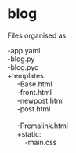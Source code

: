 # blog
Files organised as

-app.yaml   <br />
-blog.py    <br />
-blog.pyc   <br />
+templates: <br />
&nbsp;&nbsp;&nbsp;&nbsp;            -Base.html  <br />
&nbsp;&nbsp;&nbsp;&nbsp;            -front.html <br />
&nbsp;&nbsp;&nbsp;&nbsp;           -newpost.html           <br />
&nbsp;&nbsp;&nbsp;&nbsp;            -post.html  <br />     
&nbsp;&nbsp;&nbsp;&nbsp;            -Premalink.html         <br />
&nbsp;&nbsp;&nbsp;&nbsp;            +static:    <br />
&nbsp;&nbsp;&nbsp;&nbsp;&nbsp;&nbsp;&nbsp;&nbsp;                    -main.css       <br />
            
        
